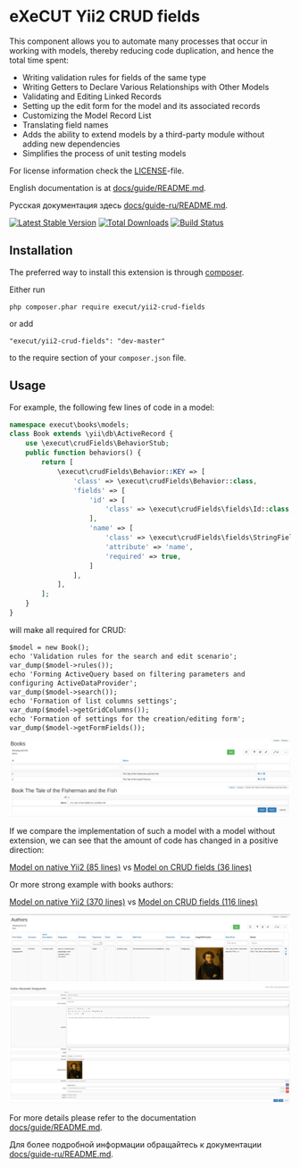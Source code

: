 # eXeCUT Yii2 CRUD fields
This component allows you to automate many processes that occur in working with models, thereby reducing code
duplication, and hence the total time spent:
* Writing validation rules for fields of the same type
* Writing Getters to Declare Various Relationships with Other Models
* Validating and Editing Linked Records
* Setting up the edit form for the model and its associated records
* Customizing the Model Record List
* Translating field names
* Adds the ability to extend models by a third-party module without adding new dependencies
* Simplifies the process of unit testing models


For license information check the [LICENSE](LICENSE.md)-file.

English documentation is at [docs/guide/README.md](https://github.com/execut/yii2-crud-fields/blob/master/docs/guide/README.md).

Русская документация здесь [docs/guide-ru/README.md](https://github.com/execut/yii2-crud-fields/blob/master/docs/guide-ru/README.md).

[![Latest Stable Version](https://poser.pugx.org/execut/yii2-crud-fields/v/stable.png)](https://packagist.org/packages/execut/yii2-crud-fields)
[![Total Downloads](https://poser.pugx.org/execut/yii2-crud-fields/downloads.png)](https://packagist.org/packages/execut/yii2-crud-fields)
[![Build Status](https://travis-ci.com/execut/yii2-crud-fields.svg?branch=master)](https://travis-ci.com/execut/yii2-crud-fields)


Installation
------------

The preferred way to install this extension is through [composer](http://getcomposer.org/download/).

Either run

```
php composer.phar require execut/yii2-crud-fields
```

or add

```
"execut/yii2-crud-fields": "dev-master"
```

to the require section of your `composer.json` file.

Usage
----

For example, the following few lines of code in a model:

```php
namespace execut\books\models;
class Book extends \yii\db\ActiveRecord {
    use \execut\crudFields\BehaviorStub;
    public function behaviors() {
        return [
            \execut\crudFields\Behavior::KEY => [
                'class' => \execut\crudFields\Behavior::class,
                'fields' => [
                    'id' => [
                        'class' => \execut\crudFields\fields\Id::class,
                    ],
                    'name' => [
                        'class' => \execut\crudFields\fields\StringField::class,
                        'attribute' => 'name',
                        'required' => true,
                    ]
                ],
            ],
        ];
    }
}
```

 will make all required for CRUD:
 
 ```
 $model = new Book();
 echo 'Validation rules for the search and edit scenario';
 var_dump($model->rules());
 echo 'Forming ActiveQuery based on filtering parameters and configuring ActiveDataProvider';
 var_dump($model->search());
 echo 'Formation of list columns settings';
 var_dump($model->getGridColumns());
 echo 'Formation of settings for the creation/editing form';
 var_dump($model->getFormFields());
 ```

![Books CRUD list](https://raw.githubusercontent.com/execut/yii2-crud/master/docs/guide/i/books-list.jpg)
![Books CRUD form](https://raw.githubusercontent.com/execut/yii2-crud/master/docs/guide/i/books-form.jpg)

If we compare the implementation of such a model with a model without extension, we can see that the amount of code has changed in a positive direction:

[Model on native Yii2 (85 lines)](https://github.com/execut/yii2-books-native/blob/master/models/Book.php) vs [Model on CRUD fields (36 lines)](https://github.com/execut/yii2-books/blob/master/models/Book.php)

Or more strong example with books authors:

[Model on native Yii2 (370 lines)](https://github.com/execut/yii2-books-native/blob/master/models/Author.php) vs [Model on CRUD fields (116 lines)](https://github.com/execut/yii2-books/blob/master/models/Author.php)

![Authors CRUD list](https://raw.githubusercontent.com/execut/yii2-crud/master/docs/guide/i/authors-list.jpg)
![Authors CRUD form](https://raw.githubusercontent.com/execut/yii2-crud/master/docs/guide/i/authors-form.jpg)

For more details please refer to the documentation [docs/guide/README.md](https://github.com/execut/yii2-crud-fields/blob/master/docs/guide/README.md).

Для более подробной информации обращайтесь к документации [docs/guide-ru/README.md](https://github.com/execut/yii2-crud-fields/blob/master/docs/guide-ru/README.md).

